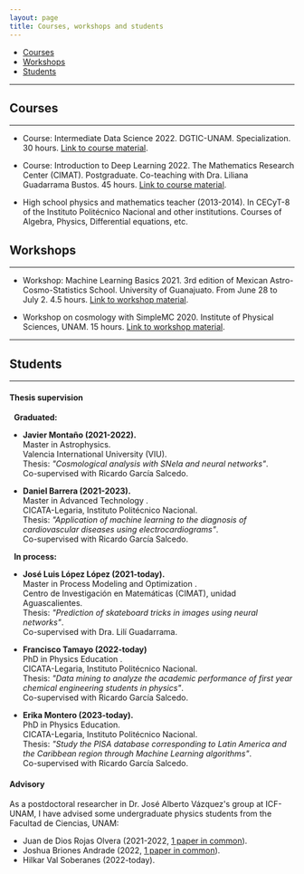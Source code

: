 ```yaml
---
layout: page
title: Courses, workshops and students
---
```


- [Courses](#courses)
- [Workshops](#workshops)
- [Students](#students)

-----------------------------------------------------------

## Courses
----------

- Course: Intermediate Data Science 2022. DGTIC-UNAM. Specialization. 30 hours. [Link to course material](https://github.com/igomezv/DataScienceIntermedio). 

- Course: Introduction to Deep Learning 2022. The Mathematics Research Center (CIMAT). Postgraduate. Co-teaching with Dra. Liliana Guadarrama Bustos. 45 hours. [Link to course material](https://github.com/igomezv/DLCIMATAGS). 

- High school physics and mathematics teacher (2013-2014). In CECyT-8 of the Instituto Politécnico Nacional and other institutions. Courses of Algebra, Physics, Differential equations, etc.


## Workshops
-------------

- Workshop: Machine Learning Basics 2021. 3rd edition of Mexican Astro-Cosmo-Statistics School. University of Guanajuato. From June 28 to July 2. 4.5 hours. [Link to workshop material](https://github.com/igomezv/MACS_2021_ML_basics_neural_networks).

- Workshop on cosmology with SimpleMC 2020. Institute of Physical Sciences, UNAM. 15 hours. [Link to workshop material](https://github.com/igomezv/simplemc_workshop).

--------

## Students
----------

#### Thesis supervision

&nbsp; **Graduated:**
	
 -  **Javier Montaño (2021-2022).** <br> 
    Master in Astrophysics.  <br> 
    Valencia International University (VIU). <br>
    Thesis: *"Cosmological analysis with SNeIa and neural networks"*. <br>
    Co-supervised with Ricardo García Salcedo.
    
 - **Daniel Barrera (2021-2023).** <br> 
   Master in Advanced Technology . <br>
   CICATA-Legaria, Instituto Politécnico Nacional. <br> 
   Thesis: *"Application of machine learning to the diagnosis of cardiovascular diseases using electrocardiograms"*. <br>
   Co-supervised with Ricardo García Salcedo.

&nbsp; **In process:**

 - **José Luis López López (2021-today).** <br> 
    Master in Process Modeling and Optimization . <br>
    Centro de Investigación en Matemáticas (CIMAT), unidad Aguascalientes.<br> 
    Thesis: *"Prediction of skateboard tricks in images using neural networks"*. <br>
    Co-supervised with Dra. Lilí Guadarrama.
 
 - **Francisco Tamayo (2022-today)**<br>
   PhD in Physics Education .<br>
   CICATA-Legaria, Instituto Politécnico Nacional. <br>
   Thesis: *"Data mining to analyze the academic performance of first year chemical engineering students in physics"*. <br>
   Co-supervised with Ricardo García Salcedo.

 - **Erika Montero (2023-today).**<br>
   PhD in Physics Education. <br>
   CICATA-Legaria, Instituto Politécnico Nacional.<br>
   Thesis: *"Study the PISA database corresponding to Latin America and the Caribbean region through Machine Learning algorithms"*. <br>
   Co-supervised with Ricardo García Salcedo.
		
	
#### Advisory

 As a postdoctoral researcher in Dr. José Alberto Vázquez's group at ICF-UNAM, I have advised some undergraduate physics students from the Facultad de Ciencias, UNAM:

 - Juan de Dios Rojas Olvera (2021-2022, [1 paper in common](https://www.mdpi.com/2218-1997/8/2/120)).
 - Joshua Briones Andrade (2022, [1 paper in common](https://arxiv.org/abs/2209.02685)).
 - Hilkar Val Soberanes (2022-today).


